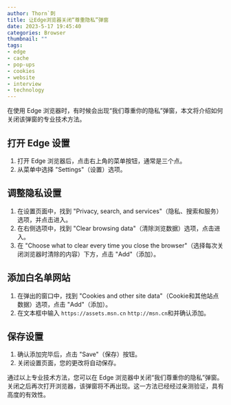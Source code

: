 ```yaml
---
author: Thorn`刺
title: 让Edge浏览器关闭“尊重隐私”弹窗
date: 2023-5-17 19:45:40
categories: Browser
thumbnail: ""
tags:
- edge
- cache
- pop-ups
- cookies
- website
- interview
- technology
---
```


在使用 Edge 浏览器时，有时候会出现“我们尊重你的隐私”弹窗，本文将介绍如何关闭该弹窗的专业技术方法。

## 打开 Edge 设置

1. 打开 Edge 浏览器后，点击右上角的菜单按钮，通常是三个点。
2. 从菜单中选择 "Settings"（设置）选项。

## 调整隐私设置

1. 在设置页面中，找到 "Privacy, search, and services"（隐私、搜索和服务）选项，并点击进入。
2. 在右侧选项中，找到 "Clear browsing data"（清除浏览数据）选项，点击进入。
3. 在 "Choose what to clear every time you close the browser"（选择每次关闭浏览器时清除的内容）下方，点击 "Add"（添加）。

## 添加白名单网站

1. 在弹出的窗口中，找到 "Cookies and other site data"（Cookie和其他站点数据）选项，点击 "Add"（添加）。
2. 在文本框中输入 `https://assets.msn.cn` `http://msn.cn`和并确认添加。

## 保存设置

1. 确认添加完毕后，点击 "Save"（保存）按钮。
2. 关闭设置页面，您的更改将自动保存。

通过以上专业技术方法，您可以在 Edge 浏览器中关闭“我们尊重你的隐私”弹窗。关闭之后再次打开浏览器，该弹窗将不再出现。这一方法已经经过亲测验证，具有高度的有效性。